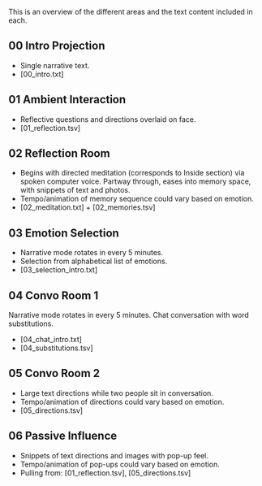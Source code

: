 This is an overview of the different areas and the text content included in each.

## 00 Intro Projection
* Single narrative text.
* [00_intro.txt]

## 01 Ambient Interaction 
* Reflective questions and directions overlaid on face.
* [01_reflection.tsv]

## 02 Reflection Room
* Begins with directed meditation (corresponds to Inside section) via spoken computer voice. Partway through, eases into memory space, with snippets of text and photos.
* Tempo/animation of memory sequence could vary based on emotion.
* [02_meditation.txt] + [02_memories.tsv]

## 03 Emotion Selection
* Narrative mode rotates in every 5 minutes.
* Selection from alphabetical list of emotions.
* [03_selection_intro.txt]

## 04 Convo Room 1
Narrative mode rotates in every 5 minutes. Chat conversation with word substitutions.
* [04_chat_intro.txt]
* [04_substitutions.tsv]

## 05 Convo Room 2
* Large text directions while two people sit in conversation.
* Tempo/animation of directions could vary based on emotion.
* [05_directions.tsv]

## 06 Passive Influence
* Snippets of text directions and images with pop-up feel.
* Tempo/animation of pop-ups could vary based on emotion.
* Pulling from: [01_reflection.tsv], [05_directions.tsv]

